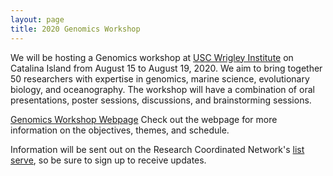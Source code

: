 ```yaml
---
layout: page
title: 2020 Genomics Workshop
---
```


We will be hosting a Genomics workshop at [USC Wrigley Institute](https://dornsife.usc.edu/wrigley/wmsc/) on Catalina Island from August 15 to August 19, 2020.  We aim to bring together 50 researchers with expertise in genomics, marine science, evolutionary biology, and oceanography. The workshop will have a combination of oral presentations, poster sessions, discussions, and brainstorming sessions. 

[Genomics Workshop Webpage](https://github.com/RCN-ECS/GenomicsWorkshop/blob/master/README.md)
Check out the webpage for more information on the objectives, themes, and schedule.

Information will be sent out on the Research Coordinated Network's [list serve](https://listserv.neu.edu/cgi-bin/wa?SUBED1=RCN-ECS&A=1), so be sure to sign up to receive updates. 
